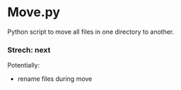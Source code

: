# Move.py

Python script to move all files in one directory to another. 

### Strech: next

Potentially:

* rename files during move